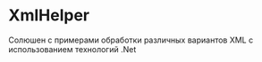 # XmlHelper

Солюшен с примерами обработки различных вариантов XML с использованием технологий .Net
